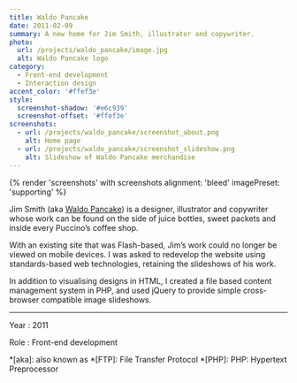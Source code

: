 ```yaml
---
title: Waldo Pancake
date: 2011-02-09
summary: A new home for Jim Smith, illustrator and copywriter.
photo:
  url: /projects/waldo_pancake/image.jpg
  alt: Waldo Pancake logo
category:
  - Front-end development
  - Interaction design
accent_color: '#ffef3e'
style:
  screenshot-shadow: '#e6c939'
  screenshot-offset: '#ffef3e'
screenshots:
  - url: /projects/waldo_pancake/screenshot_about.png
    alt: Home page
  - url: /projects/waldo_pancake/screenshot_slideshow.png
    alt: Slideshow of Waldo Pancake merchandise
---
```

{% render 'screenshots' with screenshots
  alignment: 'bleed'
  imagePreset: 'supporting'
%}

Jim Smith (aka [Waldo Pancake][1]) is a designer, illustrator and copywriter whose work can be found on the side of juice bottles, sweet packets and inside every Puccino’s coffee shop.

With an existing site that was Flash-based, Jim’s work could no longer be viewed on mobile devices. I was asked to redevelop the website using standards-based web technologies, retaining the slideshows of his work.

In addition to visualising designs in HTML, I created a file based content management system in PHP, and used jQuery to provide simple cross-browser compatible image slideshows.

---

Year
: 2011

Role
: Front-end development

[1]: http://waldopancake.com

*[aka]: also known as
*[FTP]: File Transfer Protocol
*[PHP]: PHP: Hypertext Preprocessor

